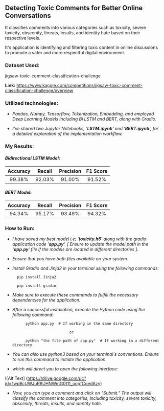 
## Detecting Toxic Comments for Better Online Conversations

It classifies comments into various categories such as toxicity, severe toxicity, obscenity, threats, insults, and identity hate based on their respective levels.

It's application is identifying and filtering toxic content in online discussions to promote a safer and more respectful digital environment.

### Dataset Used: 
jigsaw-toxic-comment-classification-challenge

**Link:** https://www.kaggle.com/competitions/jigsaw-toxic-comment-classification-challenge/overview

### Utilized technologies: 
- *Pandas, Numpy, Tensorflow, Tokenization, Embedding, and employed Deep Learning Models including Bi LSTM and BERT, along with Gradio.*

- *I've shared two Jupyter Notebooks, '**LSTM.ipynb**' and '**BERT.ipynb**', for a detailed exploration of the implementation workflow.*

### My Results:
#### *Bidirectional LSTM Model:*

|   Accuracy  |   Recall   | Precision  |  F1 Score  |
|:-----------:|:----------:|:----------:|:----------:|
|     99.38%     |     92.03%    |     91.00%    |    91.52%   |


#### *BERT Model:*

|   Accuracy  |   Recall   | Precision  |  F1 Score  |
|:-----------:|:----------:|:----------:|:----------:|
|     94.34%     |     95.17%    |     93.49%    |    94.32%   |


### How to Run:

- *I have saved my best model i.e; '**toxicity.h5**' along with the gradio application code '**app.py**'. [ Ensure to update the model path in the '**app.py**' file if the models are located in different directories ].*  
- *Ensure that you have both files available on your system.*
- *Install Gradio and Jinja2 in your terminal using the following commands:*
  
        pip install Jinja2
  
        pip install gradio
- *Make sure to execute these commands to fulfill the necessary dependencies for the application.*
- *After a successful installation, execute the Python code using the following command:*

            python app.py  # If working in the same directory

                                or

            python "the file path of app.py"  # If working in a different directory

- *You can also use python3 based on your terminal's conventions. Ensure to run this command to initiate the application.*
- *which will direct you to open the following interface:*

![Alt Text] (https://drive.google.com/uc?id=1wpBcUWJuR8UHNWmG0t11_uopfCoedAzy)

- *Now, you can type a comment and click on "Submit." The output will classify the comment into categories, including toxicity, severe toxicity, obscenity, threats, insults, and identity hate.*



     
